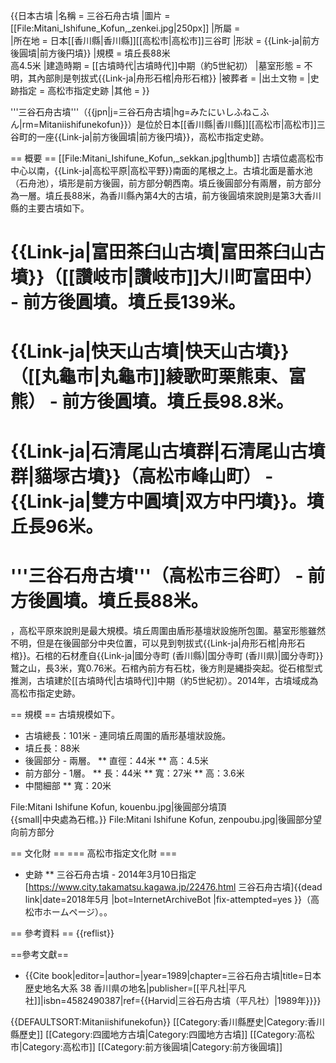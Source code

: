 {{日本古墳
|名稱     = 三谷石舟古墳
|圖片     = [[File:Mitani_Ishifune_Kofun,_zenkei.jpg|250px]]
|所屬     =  
|所在地   = 日本[[香川縣|香川縣]][[高松市|高松市]]三谷町
|形狀     = {{Link-ja|前方後圓墳|前方後円墳}}
|規模     = 墳丘長88米<br>高4.5米
|建造時期 = [[古墳時代|古墳時代]]中期（約5世紀初）
|墓室形態 =  不明，其內部則是刳拔式{{Link-ja|舟形石棺|舟形石棺}}
|被葬者   = 
|出土文物   = 
|史跡指定 = 高松市指定史跡
|其他 = 
}}

'''三谷石舟古墳'''（{{jpn|j=三谷石舟古墳|hg=みたにいしふねこふん|rm=Mitaniishifunekofun}}）是位於日本[[香川縣|香川縣]][[高松市|高松市]]三谷町的一座{{Link-ja|前方後圓墳|前方後円墳}}，高松市指定史跡。

== 概要 ==
[[File:Mitani_Ishifune_Kofun,_sekkan.jpg|thumb]]
古墳位處高松市中心以南，{{Link-ja|高松平原|高松平野}}南面的尾根之上<ref name="高松市"/>。古墳北面是蓄水池（石舟池），墳形是前方後圓，前方部分朝西南。墳丘後圓部分有兩層，前方部分為一層<ref name="高松市"/>。墳丘長88米，為香川縣內第4大的古墳，前方後圓墳來說則是第3大<ref>香川縣的主要古墳如下。
# {{Link-ja|富田茶臼山古墳|富田茶臼山古墳}}（[[讚岐市|讚岐市]]大川町富田中） - 前方後圓墳。墳丘長139米。
# {{Link-ja|快天山古墳|快天山古墳}}（[[丸龜市|丸龜市]]綾歌町栗熊東、富熊） - 前方後圓墳。墳丘長98.8米。
# {{Link-ja|石清尾山古墳群|石清尾山古墳群|貓塚古墳}}（高松市峰山町） - {{Link-ja|雙方中圓墳|双方中円墳}}。墳丘長96米。
# '''三谷石舟古墳'''（高松市三谷町） - 前方後圓墳。墳丘長88米。
</ref>，高松平原來說則是最大規模<ref name="高松市"/>。墳丘周圍由盾形基壇狀設施所包圍<ref name="高松市"/>。墓室形態雖然不明，但是在後圓部分中央位置，可以見到刳拔式{{Link-ja|舟形石棺|舟形石棺}}<ref name="高松市"/>。石棺的石材產自{{Link-ja|國分寺町 (香川縣)|国分寺町 (香川県)|國分寺町}}鷲之山，長3米，寬0.76米<ref name="高松市"/>。石棺內前方有石枕，後方則是縄掛突起<ref name="高松市"/>。從石棺型式推測，古墳建於[[古墳時代|古墳時代]]中期（約5世紀初）<ref name="高松市"/>。2014年，古墳域成為高松市指定史跡<ref name="高松市"/>。

== 規模 ==
古墳規模如下<ref name="高松市"/>。
* 古墳總長：101米 - 連同墳丘周圍的盾形基壇狀設施。
* 墳丘長：88米
* 後圓部分 - 兩層。
** 直徑：44米
** 高：4.5米
* 前方部分 - 1層。
** 長：44米
** 寬：27米
** 高：3.6米
* 中間細部
** 寬：20米
<gallery>
File:Mitani Ishifune Kofun, kouenbu.jpg|後圓部分墳頂<br />{{small|中央處為石棺。}}
File:Mitani Ishifune Kofun, zenpoubu.jpg|後圓部分望向前方部分
</gallery>

== 文化財 ==
=== 高松市指定文化財 ===
* 史跡
** 三谷石舟古墳 - 2014年3月10日指定<ref name="高松市">[https://www.city.takamatsu.kagawa.jp/22476.html 三谷石舟古墳]{{dead link|date=2018年5月 |bot=InternetArchiveBot |fix-attempted=yes }}（高松市ホームページ）。</ref>。

== 參考資料 ==
{{reflist}}

==參考文獻==
* {{Cite book|editor=|author=|year=1989|chapter=三谷石舟古墳|title=日本歴史地名大系 38 香川県の地名|publisher=[[平凡社|平凡社]]|isbn=4582490387|ref={{Harvid|三谷石舟古墳（平凡社）|1989年}}}}

{{DEFAULTSORT:Mitaniishifunekofun}}
[[Category:香川縣歷史|Category:香川縣歷史]]
[[Category:四國地方古墳|Category:四國地方古墳]]
[[Category:高松市|Category:高松市]]
[[Category:前方後圓墳|Category:前方後圓墳]]